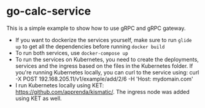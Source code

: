 # go-calc-service
This is a simple example to show how to use gRPC and gRPC gateway.
* If you want to dockerize the services yourself, make sure to run `glide up` to get all the dependencies before running `docker build`
* To run both services, use `docker-compose up`
* To run the services on Kubernetes, you need to create the deployments, services and the ingress based on the files in the Kubernetes folder. If you're running Kubernetes locally, you can curl to the service using: curl -X POST 192.168.205.11/v1/example/add/2/6 -H 'Host: mydomain.com'
* I run Kubernetes locally using KET: https://github.com/apprenda/kismatic/. The ingress node was added using KET as well.
